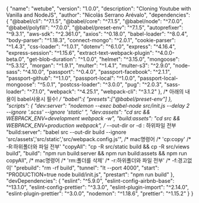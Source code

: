 {
  "name": "wetube",
  "version": "1.0.0",
  "description": "Cloning Youtube with Vanilla and NodeJS",
  "author": "Nicolás Serrano Arévalo",
  "dependencies": {
    "@babel/cli": "^7.1.5",
    "@babel/core": "^7.1.5",
    "@babel/node": "^7.0.0",
    "@babel/polyfill": "^7.0.0",
    "@babel/preset-env": "^7.1.5",
    "autoprefixer": "^9.3.1",
    "aws-sdk": "^2.361.0",
    "axios": "^0.18.0",
    "babel-loader": "^8.0.4",
    "body-parser": "^1.18.3",
    "connect-mongo": "^2.0.1",
    "cookie-parser": "^1.4.3",
    "css-loader": "^1.0.1",
    "dotenv": "^6.1.0",
    "express": "^4.16.4",
    "express-session": "^1.15.6",
    "extract-text-webpack-plugin": "^4.0.0-beta.0",
    "get-blob-duration": "^1.0.0",
    "helmet": "^3.15.0",
    "mongoose": "^5.3.12",
    "morgan": "^1.9.1",
    "multer": "^1.4.1",
    "multer-s3": "^2.9.0",
    "node-sass": "^4.10.0",
    "passport": "^0.4.0",
    "passport-facebook": "^2.1.1",
    "passport-github": "^1.1.0",
    "passport-local": "^1.0.0",
    "passport-local-mongoose": "^5.0.1",
    "postcss-loader": "^3.0.0",
    "pug": "^2.0.3",
    "sass-loader": "^7.1.0",
    "webpack": "^4.25.1",
    "webpack-cli": "^3.1.2"
  },
  /* 아래의 내용이 babel사용시 필수! */
  "babel":{
    "presets":["@babel/preset-env"]
  },
  "scripts": {
    "dev:server": "nodemon --exec babel-node src/init.js --delay 2 --ignore '.scss' --ignore 'static' ",
    "dev:assets": "cd src && WEBPACK_ENV=development webpack -w",
    "build:assets": "cd src && WEBPACK_ENV=production webpack",
    /* --out-dir or -d : 하위파일 전부
    "build:server": "babel src --out-dir build --ignore 'src/assets','src/static','src/webpack.config.js'",
    /* mac명령어
    /* 'cp:copy'
    /* -R:하위폴더와 파일 전부'
    "copyAll": "cp -R src/static build && cp -R src/views build",
    "build": "npm run build:server && npm run build:assets && npm run copyAll",
    /* mac명령어
    /* 'rm:폴더를 삭제'
    /* -r:하위폴더와 파일 전부'
    /* -f:경고없이'
    "prebuild": "rm -rf build",
    "tunnel": "lt --port 4000",
    "start": "PRODUCTION=true node build/init.js",
    "prestart": "npm run build"
  },
  "devDependencies": {
    "eslint": "^5.9.0",
    "eslint-config-airbnb-base": "^13.1.0",
    "eslint-config-prettier": "^3.3.0",
    "eslint-plugin-import": "^2.14.0",
    "eslint-plugin-prettier": "^3.0.0",
    "nodemon": "^1.18.6",
    "prettier": "^1.15.2"
  }
}